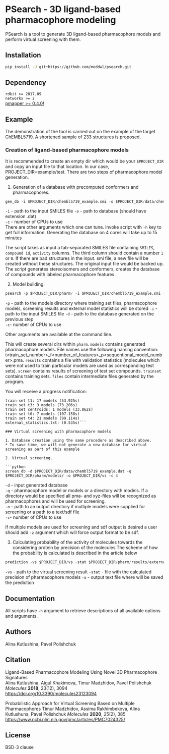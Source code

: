 # PSearch - 3D ligand-based pharmacophore modeling

PSearch is a tool to generate 3D ligand-based pharmacophore models and perform virtual screening with them.

## Installation

```bash
pip install -U git+https://github.com/meddwl/psearch.git
```

## Dependency

`rdkit >= 2017.09`  
`networkx >= 2`  
[pmapper >= 0.4.0!](https://github.com/DrrDom/pmapper)  

## Example
The demonstration of the tool is carried out on the example of the target ChEMBL5719. A shortened sample of 233 structures is proposed.

### Creation of ligand-based pharmacophore models
It is recommended to create an empty dir which would be your `$PROJECT_DIR` and copy an input file to that location.
In our case, PROJECT_DIR=example/test.
There are two steps of pharmacophore model generation.

1. Generation of a database with precomputed conformers and pharmacophores. 

```python
gen_db -i $PROJECT_DIR/chembl5719_example.smi -o $PROJECT_DIR/data/chembl5719_example.dat -c 4
```
`-i` - path to the input SMILES file
`-o` - path to database (should have extension .dat)  
`-c` - number of CPUs to use  
There are other arguments which one can tune. Invoke script with `-h` key to get full information.
Generating the database on 4 cores will take up to 15 minutes  

The script takes as input a tab-separated SMILES file containing `SMILES`, `compound id`, `activity` columns. 
The third column should contain a number `1` or `0`. If there are bad structures in the input. smi file, a new file will be created without these structures. The original input file would be backed up.
The script generates stereoisomers and conformers, creates the database of compounds with labeled pharmacophore features.  

2. Model building.  

```python
psearch -p $PROJECT_DIR/pharm/ -i $PROJECT_DIR/chembl5719_example.smi -d $PROJECT_DIR/data/chembl5719_example.dat -c 4
```
`-p` - path to the models directory where training set files, pharmacophore models, screening results and external model statistics will be stored
`-i` - path to the input SMILES file
`-d` - path to the database generated on the previous step  
`-c`- number of CPUs to use

Other arguments are available at the command line.

This will create several dirs within `pharm`. `models` contains generated pharmacophore models. File names use the following naming convention: t<train_set_number>_f<number_of_features>_p<sequentional_model_number>.pma. `results` contains a file with validation statistics (molecules which were not used to train particular models are used as corresponding test sets). `screen` contains results of screening of test set compounds. `trainset` contains training sets. `files` contain intermediate files generated by the program.  

You will receive a progress notification:
```train set t2: 2 models (49.371s)
train set t1: 17 models (53.925s)
train set t3: 3 models (73.206s)
train set centroids: 1 models (33.862s)
train set t0: 7 models (107.158s)
train set t4: 21 models (99.114s)
external_statistics.txt: (0.535s)```

### Virtual screening with pharmacophore models 

1. Database creation using the same procedure as described above. 
* To save time, we will not generate a new database for virtual screening as part of this example

2. Virtual screening.
  
```python
screen_db -d $PROJECT_DIR/data/chembl5719_example.dat -q $PROJECT_DIR/pharm/models/ -o $PROJECT_DIR/vs -c 4
```
`-d` - input generated database  
`-q` - pharmacophore model or models or a directory with models. If a directory would be specified all pma- and xyz-files will be recognized as pharmacophores and will be used for screening.  
`-o` - path to an output directory if multiple models were supplied for screening or a path to a text/sdf file    
`-c`- number of CPUs to use

If multiple models are used for screening and sdf output is desired a user should add `-z` argument which will force output format to be sdf.

3. Calculating probability of the activity of molecules towards the considering protein by precision of the molecules
The scheme of how the probability is calculated is described in the article below

```python
prediction -vs $PROJECT_DIR/vs -stat $PROJECT_DIR/pharm/results/external_statistics.txt -o $PROJECT_DIR/prediction-ranked_mols.txt
```
`-vs` - path to the virtual screening result
`-stat` - file with the calculated precision of pharmacophore models
`-o` - output text file where will be saved the prediction

## Documentation

All scripts have `-h` argument to retrieve descriptions of all available options and arguments.

## Authors
Alina Kutlushina, Pavel Polishchuk

## Citation
Ligand-Based Pharmacophore Modeling Using Novel 3D Pharmacophore Signatures  
Alina Kutlushina, Aigul Khakimova, Timur Madzhidov, Pavel Polishchuk  
*Molecules* **2018**, 23(12), 3094  
https://doi.org/10.3390/molecules23123094

Probabilistic Approach for Virtual Screening Based on Multiple Pharmacophores
Timur Madzhidov, Assima Rakhimbekova, Alina Kutlushuna, Pavel Polishchuk
*Molecules* **2020**, 25(2), 385  
https://www.ncbi.nlm.nih.gov/pmc/articles/PMC7024325/

## License
BSD-3 clause

